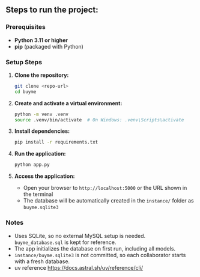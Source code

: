 ## Steps to run the project:

### Prerequisites

- **Python 3.11 or higher**
- **pip** (packaged with Python)

### Setup Steps

1. **Clone the repository:**

   ```bash
   git clone <repo-url>
   cd buyme
   ```

2. **Create and activate a virtual environment:**

   ```bash
   python -m venv .venv
   source .venv/bin/activate  # On Windows: .venv\Scripts\activate
   ```

3. **Install dependencies:**

   ```bash
   pip install -r requirements.txt
   ```

4. **Run the application:**

   ```bash
   python app.py
   ```

5. **Access the application:**
   - Open your browser to `http://localhost:5000` or the URL shown in the terminal
   - The database will be automatically created in the `instance/` folder as `buyme.sqlite3`

### Notes

- Uses SQLite, so no external MySQL setup is needed. `buyme_database.sql` is kept for reference.
- The app initializes the database on first run, including all models.
- `instance/buyme.sqlite3` is not committed, so each collaborator starts with a fresh database.
- uv reference https://docs.astral.sh/uv/reference/cli/
